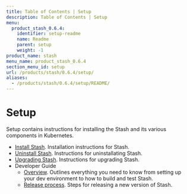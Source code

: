 ```yaml
---
title: Table of Contents | Setup
description: Table of Contents | Setup
menu:
  product_stash_0.6.4:
    identifier: setup-readme
    name: Readme
    parent: setup
    weight: -1
product_name: stash
menu_name: product_stash_0.6.4
section_menu_id: setup
url: /products/stash/0.6.4/setup/
aliases:
  - /products/stash/0.6.4/setup/README/
---
```

# Setup

Setup contains instructions for installing the Stash and its various components in Kubernetes.

- [Install Stash](/docs/setup/install.md). Installation instructions for Stash.
- [Uninstall Stash](/docs/setup/uninstall.md). Instructions for uninstallating Stash.
- [Upgrading Stash](/docs/setup/upgrade.md). Instructions for upgrading Stash.
- Developer Guide
  - [Overview](/docs/setup/developer-guide/overview.md). Outlines everything you need to know from setting up your dev environment to how to build and test Stash.
  - [Release process](/docs/setup/developer-guide/release.md). Steps for releasing a new version of Stash.
